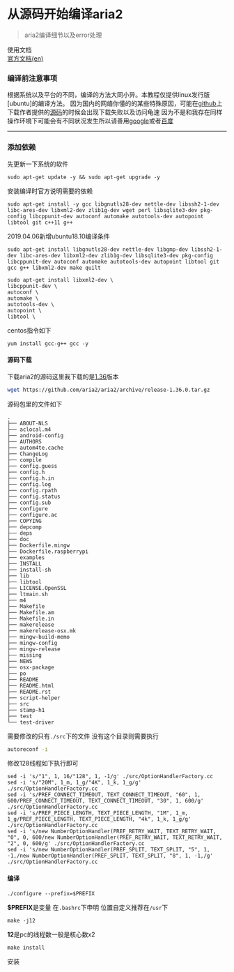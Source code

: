 # 从源码开始编译aria2

> aria2编译细节以及error处理
<!--more-->
使用文档  
[官方文档(en)](https://aria2.github.io/)
### 编译前注意事项

根据系统以及平台的不同，编译的方法大同小异。本教程仅提供linux发行版[ubuntu]的编译方法。
因为国内的网络你懂的的某些特殊原因，可能在[github](https://www.github.com)上下载作者提供的[源码](https://github.com/aria2/aria2/releases)的时候会出现下载失败以及访问龟速
因为不是和我存在同样操作环境下可能会有不同状况发生所以请善用[google](https://www.google.com)或者[百度](https://www.baidu.com)

------

### 添加依赖

先更新一下系统的软件

```
sudo apt-get update -y && sudo apt-get upgrade -y
```

安装编译时官方说明需要的依赖

```
sudo apt-get install -y gcc libgnutls28-dev nettle-dev libssh2-1-dev libc-ares-dev libxml2-dev zlib1g-dev wget perl libsqlite3-dev pkg-config libcppunit-dev autoconf automake autotools-dev autopoint libtool git c++11 g++
```
2019.04.06新增ubuntu18.10编译条件
```
sudo apt-get install libgnutls28-dev nettle-dev libgmp-dev libssh2-1-dev libc-ares-dev libxml2-dev zlib1g-dev libsqlite3-dev pkg-config libcppunit-dev autoconf automake autotools-dev autopoint libtool git gcc g++ libxml2-dev make quilt
```
```
sudo apt-get install libxml2-dev \
libcppunit-dev \
autoconf \
automake \
autotools-dev \
autopoint \
libtool \
```

centos指令如下

```
yum install gcc-g++ gcc -y 
```
#### 源码下载
下载aria2的源码这里我下载的是[1.36](https://github.com/aria2/aria2/archive/release-1.36.0.tar.gz)版本

```bash
wget https://github.com/aria2/aria2/archive/release-1.36.0.tar.gz
```
源码包里的文件如下
```
.
├── ABOUT-NLS
├── aclocal.m4
├── android-config
├── AUTHORS
├── autom4te.cache
├── ChangeLog
├── compile
├── config.guess
├── config.h
├── config.h.in
├── config.log
├── config.rpath
├── config.status
├── config.sub
├── configure
├── configure.ac
├── COPYING
├── depcomp
├── deps
├── doc
├── Dockerfile.mingw
├── Dockerfile.raspberrypi
├── examples
├── INSTALL
├── install-sh
├── lib
├── libtool
├── LICENSE.OpenSSL
├── ltmain.sh
├── m4
├── Makefile
├── Makefile.am
├── Makefile.in
├── makerelease
├── makerelease-osx.mk
├── mingw-build-memo
├── mingw-config
├── mingw-release
├── missing
├── NEWS
├── osx-package
├── po
├── README
├── README.html
├── README.rst
├── script-helper
├── src
├── stamp-h1
├── test
└── test-driver
```
需要修改的只有`./src`下的文件 没有这个目录则需要执行
```bash
autoreconf -i
```
修改128线程如下执行即可
```
sed -i 's/"1", 1, 16/"128", 1, -1/g' ./src/OptionHandlerFactory.cc
sed -i 's/"20M", 1_m, 1_g/"4K", 1_k, 1_g/g' ./src/OptionHandlerFactory.cc
sed -i 's/PREF_CONNECT_TIMEOUT, TEXT_CONNECT_TIMEOUT, "60", 1, 600/PREF_CONNECT_TIMEOUT, TEXT_CONNECT_TIMEOUT, "30", 1, 600/g' ./src/OptionHandlerFactory.cc
sed -i 's/PREF_PIECE_LENGTH, TEXT_PIECE_LENGTH, "1M", 1_m, 1_g/PREF_PIECE_LENGTH, TEXT_PIECE_LENGTH, "4k", 1_k, 1_g/g' ./src/OptionHandlerFactory.cc
sed -i 's/new NumberOptionHandler(PREF_RETRY_WAIT, TEXT_RETRY_WAIT, "0", 0, 600/new NumberOptionHandler(PREF_RETRY_WAIT, TEXT_RETRY_WAIT, "2", 0, 600/g' ./src/OptionHandlerFactory.cc
sed -i 's/new NumberOptionHandler(PREF_SPLIT, TEXT_SPLIT, "5", 1, -1,/new NumberOptionHandler(PREF_SPLIT, TEXT_SPLIT, "8", 1, -1,/g' ./src/OptionHandlerFactory.cc
```
#### 编译
```
./configure --prefix=$PREFIX
```
**$PREFIX**是变量 在`.bashrc`下申明 位置自定义推荐在`/usr`下
```
make -j12
```
**12**是pc的线程数一般是核心数x2
```
make install
```
安装

